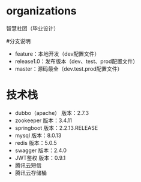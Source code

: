 # organizations
智慧社团（毕业设计）

#分支说明
- feature：本地开发（dev配置文件）
- release1.0：发布版本（dev、test、prod配置文件）
- master：源码最全（dev.test.prod配置文件）

# 技术栈
- dubbo（apache） 版本：2.7.3
- zookeeper 版本：3.4.11
- springboot 版本：2.2.13.RELEASE
- mysql 版本：8.0.13
- redis 版本：5.0.5
- swagger 版本：2.4.0
- JWT鉴权 版本：0.9.1
- 腾讯云短信
- 腾讯云存储桶
